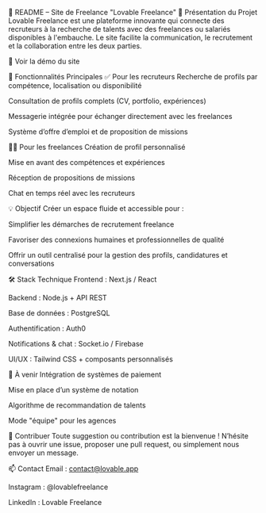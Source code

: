 📘 README – Site de Freelance "Lovable Freelance"
🧩 Présentation du Projet
Lovable Freelance est une plateforme innovante qui connecte des recruteurs à la recherche de talents avec des freelances ou salariés disponibles à l'embauche. Le site facilite la communication, le recrutement et la collaboration entre les deux parties.

🔗 Voir la démo du site

🚀 Fonctionnalités Principales
✅ Pour les recruteurs
Recherche de profils par compétence, localisation ou disponibilité

Consultation de profils complets (CV, portfolio, expériences)

Messagerie intégrée pour échanger directement avec les freelances

Système d’offre d’emploi et de proposition de missions

🧑‍💻 Pour les freelances
Création de profil personnalisé

Mise en avant des compétences et expériences

Réception de propositions de missions

Chat en temps réel avec les recruteurs

💡 Objectif
Créer un espace fluide et accessible pour :

Simplifier les démarches de recrutement freelance

Favoriser des connexions humaines et professionnelles de qualité

Offrir un outil centralisé pour la gestion des profils, candidatures et conversations

🛠️ Stack Technique
Frontend : Next.js / React

Backend : Node.js + API REST

Base de données : PostgreSQL

Authentification : Auth0

Notifications & chat : Socket.io / Firebase

UI/UX : Tailwind CSS + composants personnalisés

📌 À venir
Intégration de systèmes de paiement

Mise en place d’un système de notation

Algorithme de recommandation de talents

Mode "équipe" pour les agences

🤝 Contribuer
Toute suggestion ou contribution est la bienvenue !
N’hésite pas à ouvrir une issue, proposer une pull request, ou simplement nous envoyer un message.

📫 Contact
Email : contact@lovable.app

Instagram : @lovablefreelance

LinkedIn : Lovable Freelance

